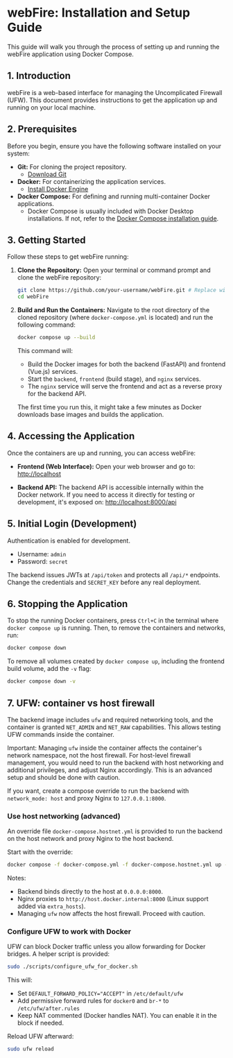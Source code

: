 # webFire: Installation and Setup Guide

This guide will walk you through the process of setting up and running the webFire application using Docker Compose.

## 1. Introduction

webFire is a web-based interface for managing the Uncomplicated Firewall (UFW). This document provides instructions to get the application up and running on your local machine.

## 2. Prerequisites

Before you begin, ensure you have the following software installed on your system:

*   **Git:** For cloning the project repository.
    *   [Download Git](https://git-scm.com/downloads)
*   **Docker:** For containerizing the application services.
    *   [Install Docker Engine](https://docs.docker.com/engine/install/)
*   **Docker Compose:** For defining and running multi-container Docker applications.
    *   Docker Compose is usually included with Docker Desktop installations. If not, refer to the [Docker Compose installation guide](https://docs.docker.com/compose/install/).

## 3. Getting Started

Follow these steps to get webFire running:

1.  **Clone the Repository:**
    Open your terminal or command prompt and clone the webFire repository:
    ```bash
    git clone https://github.com/your-username/webFire.git # Replace with actual repository URL
    cd webFire
    ```

2.  **Build and Run the Containers:**
    Navigate to the root directory of the cloned repository (where `docker-compose.yml` is located) and run the following command:
    ```bash
    docker compose up --build
    ```
    This command will:
    *   Build the Docker images for both the backend (FastAPI) and frontend (Vue.js) services.
    *   Start the `backend`, `frontend` (build stage), and `nginx` services.
    *   The `nginx` service will serve the frontend and act as a reverse proxy for the backend API.

    The first time you run this, it might take a few minutes as Docker downloads base images and builds the application.

## 4. Accessing the Application

Once the containers are up and running, you can access webFire:

*   **Frontend (Web Interface):** Open your web browser and go to:
    [http://localhost](http://localhost)

*   **Backend API:** The backend API is accessible internally within the Docker network. If you need to access it directly for testing or development, it's exposed on:
    [http://localhost:8000/api](http://localhost:8000/api)

## 5. Initial Login (Development)

Authentication is enabled for development.

- Username: `admin`
- Password: `secret`

The backend issues JWTs at `/api/token` and protects all `/api/*` endpoints. Change the credentials and `SECRET_KEY` before any real deployment.

## 6. Stopping the Application

To stop the running Docker containers, press `Ctrl+C` in the terminal where `docker compose up` is running. Then, to remove the containers and networks, run:

```bash
docker compose down
```

To remove all volumes created by `docker compose up`, including the frontend build volume, add the `-v` flag:

```bash
docker compose down -v
```

## 7. UFW: container vs host firewall

The backend image includes `ufw` and required networking tools, and the container is granted `NET_ADMIN` and `NET_RAW` capabilities. This allows testing UFW commands inside the container.

Important: Managing `ufw` inside the container affects the container's network namespace, not the host firewall. For host-level firewall management, you would need to run the backend with host networking and additional privileges, and adjust Nginx accordingly. This is an advanced setup and should be done with caution.

If you want, create a compose override to run the backend with `network_mode: host` and proxy Nginx to `127.0.0.1:8000`.

### Use host networking (advanced)

An override file `docker-compose.hostnet.yml` is provided to run the backend on the host network and proxy Nginx to the host backend.

Start with the override:

```bash
docker compose -f docker-compose.yml -f docker-compose.hostnet.yml up --build
```

Notes:
- Backend binds directly to the host at `0.0.0.0:8000`.
- Nginx proxies to `http://host.docker.internal:8000` (Linux support added via `extra_hosts`).
- Managing `ufw` now affects the host firewall. Proceed with caution.

### Configure UFW to work with Docker

UFW can block Docker traffic unless you allow forwarding for Docker bridges. A helper script is provided:

```bash
sudo ./scripts/configure_ufw_for_docker.sh
```

This will:
- Set `DEFAULT_FORWARD_POLICY="ACCEPT"` in `/etc/default/ufw`
- Add permissive forward rules for `docker0` and `br-*` to `/etc/ufw/after.rules`
- Keep NAT commented (Docker handles NAT). You can enable it in the block if needed.

Reload UFW afterward:

```bash
sudo ufw reload
```
